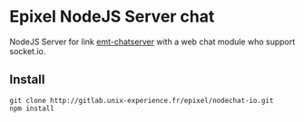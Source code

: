 # Epixel NodeJS Server chat

NodeJS Server for link [emt-chatserver](https://github.com/epixelgame/emt-chatserver) with a web chat module who support socket.io.  

## Install

```
git clone http://gitlab.unix-experience.fr/epixel/nodechat-io.git  
npm install  
```
